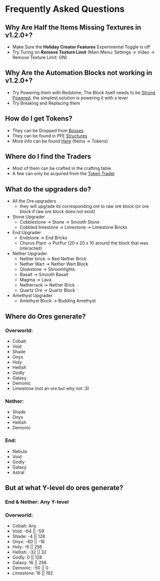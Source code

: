# Frequently Asked Questions

## Why Are Half the Items Missing Textures in v1.2.0+?

* Make Sure the **Holiday Creator Features** Experimental Toggle is off
* Try Turing on **Remove Texture Limit** (Main Menu: Settings -> Video -> Remove Texture Limit: ON)

## Why Are the Automation Blocks not working in v1.2.0+?

* Try Powering them with Redstone, The Block itself needs to be [Strong Powered](https://minecraft.wiki/w/Redstone\_mechanics#Strongly\_powered\_vs.\_weakly\_powered). the simplest solution is powering it with a lever
* Try Breaking and Replacing them

## How do I get Tokens?

* They can be Dropped from [Bosses](mobs/bosses/)
* They can be found in PFE [Structures](sturctures/)
* More info can be found [Here](items/tokens/) (Items -> Tokens)

## Where do I find the Traders

* Most of them can be crafted in the crafting table
* A few can only be acquired from the [Token Trader](mobs/traders/token-trader.md)

## What do the upgraders do?

* All the Ore upgraders
  * they will upgrade its corresponding ore to raw ore block (or ore block if raw ore block does not exist)
* Stone Upgrader
  * Cobblestone -> Stone -> Smooth Stone
  * Cobbled limestone -> Limestone -> Limestone Bricks
* End Upgrader
  * Endstone -> End Bricks
  * Chorus Plant -> PurPur (20 x 20 x 10 around the block that was interacted)
* Nether Upgrader
  * Nether brick -> Red Nether Brick
  * Nether Wart -> Nether Wart Block
  * Glowstone -> Shroomlights
  * Basalt -> Smooth Basalt
  * Magma -> Lava
  * Netherrack -> Nether Brick
  * Quartz Ore -> Quartz Block
* Amethyst Upgrader
  * Amethyst Block -> Budding Amethyst

## Where do Ores generate?

### **Overworld:**

* Cobalt
* Void
* Shade
* Onyx
* Holy
* Hellish
* Godly
* Galaxy
* Demonic
* Limestone (not an ore but why not :3)

### **Nether:**

* Shade
* Onyx
* Hellish
* Demonic

### **End:**

* Nebula
* Void
* Godly
* Galaxy
* Astral

## But at what Y-level do ores generate?

### End & Nether: Any Y-level&#x20;

### **Overworld:**

* Cobalt: Any
* Void: -64 || -59
* Shade: -4 || 128
* Onyx: -60 || -16
* Holy: -8 || 256
* Hellish: -32 || 32
* Godly: 0 || 128
* Galaxy: 16 || 256
* Demonic: -50 || 0
* Limestone: 16 || 192
